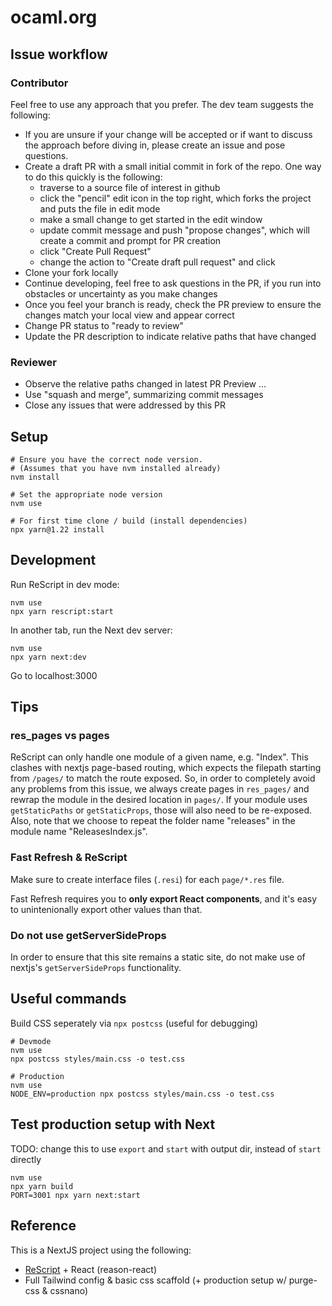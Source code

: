 # ocaml.org

## Issue workflow

### Contributor

Feel free to use any approach that you prefer. The dev team
suggests the following:
* If you are unsure if your change will be accepted or if want to discuss the
approach before diving in, please create an issue and pose questions.
* Create a draft PR with a small initial commit in fork of the repo. One way
to do this quickly is the following:
  * traverse to a source file of interest in github
  * click the "pencil" edit icon in the top right, which forks the project and puts the file in edit mode
  * make a small change to get started in the edit window
  * update commit message and push "propose changes", which will create a commit and prompt for PR creation
  * click "Create Pull Request"
  * change the action to "Create draft pull request" and click
* Clone your fork locally
* Continue developing, feel free to ask questions in
the PR, if you run into obstacles or uncertainty as you make changes
* Once you feel your branch is ready, check the PR preview to ensure the changes
match your local view and appear correct
* Change PR status to "ready to review"
* Update the PR description to indicate relative paths that have changed

### Reviewer
* Observe the relative paths changed in latest PR Preview
...
* Use "squash and merge", summarizing commit messages
* Close any issues that were addressed by this PR


## Setup

```
# Ensure you have the correct node version.
# (Assumes that you have nvm installed already)
nvm install

# Set the appropriate node version
nvm use

# For first time clone / build (install dependencies)
npx yarn@1.22 install
```

## Development

Run ReScript in dev mode:

```
nvm use
npx yarn rescript:start
```

In another tab, run the Next dev server:

```
nvm use
npx yarn next:dev
```

Go to localhost:3000

## Tips

### res_pages vs pages

ReScript can only handle one module of a given name, e.g. "Index". This clashes with nextjs
page-based routing, which expects the filepath starting from `/pages/` to match
the route exposed. So, in order to completely avoid any problems from this issue,
we always create pages in `res_pages/` and rewrap the module in the desired location
in `pages/`. If your module uses `getStaticPaths` or `getStaticProps`, those will also
need to be re-exposed. Also, note that we choose to repeat the folder name "releases" in the module name "ReleasesIndex.js".

### Fast Refresh & ReScript

Make sure to create interface files (`.resi`) for each `page/*.res` file.

Fast Refresh requires you to **only export React components**, and it's easy to unintenionally export other values than that.

### Do not use getServerSideProps

In order to ensure that this site remains a static site, do not make use of nextjs's
`getServerSideProps` functionality.

## Useful commands

Build CSS seperately via `npx postcss` (useful for debugging)

```
# Devmode
nvm use
npx postcss styles/main.css -o test.css

# Production
nvm use
NODE_ENV=production npx postcss styles/main.css -o test.css
```

## Test production setup with Next

TODO: change this to use `export` and `start` with output dir, instead of `start` directly
```
nvm use
npx yarn build
PORT=3001 npx yarn next:start
```

## Reference

This is a NextJS project using the following:

- [ReScript](https://rescript-lang.org) + React (reason-react)
- Full Tailwind config & basic css scaffold (+ production setup w/ purge-css & cssnano)
